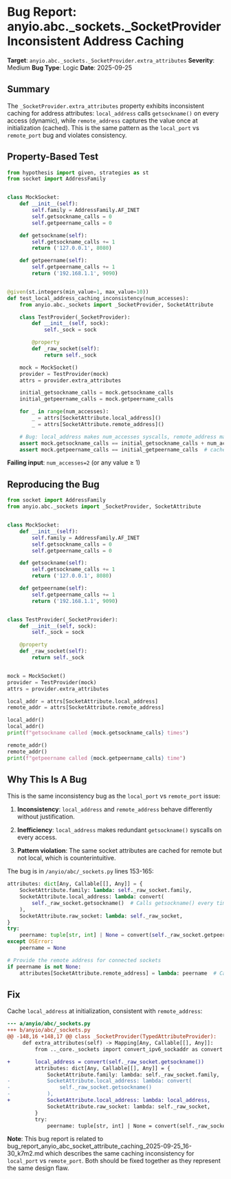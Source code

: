 # Bug Report: anyio.abc._sockets._SocketProvider Inconsistent Address Caching

**Target**: `anyio.abc._sockets._SocketProvider.extra_attributes`
**Severity**: Medium
**Bug Type**: Logic
**Date**: 2025-09-25

## Summary

The `_SocketProvider.extra_attributes` property exhibits inconsistent caching for address attributes: `local_address` calls `getsockname()` on every access (dynamic), while `remote_address` captures the value once at initialization (cached). This is the same pattern as the `local_port` vs `remote_port` bug and violates consistency.

## Property-Based Test

```python
from hypothesis import given, strategies as st
from socket import AddressFamily


class MockSocket:
    def __init__(self):
        self.family = AddressFamily.AF_INET
        self.getsockname_calls = 0
        self.getpeername_calls = 0

    def getsockname(self):
        self.getsockname_calls += 1
        return ('127.0.0.1', 8080)

    def getpeername(self):
        self.getpeername_calls += 1
        return ('192.168.1.1', 9090)


@given(st.integers(min_value=1, max_value=10))
def test_local_address_caching_inconsistency(num_accesses):
    from anyio.abc._sockets import _SocketProvider, SocketAttribute

    class TestProvider(_SocketProvider):
        def __init__(self, sock):
            self._sock = sock

        @property
        def _raw_socket(self):
            return self._sock

    mock = MockSocket()
    provider = TestProvider(mock)
    attrs = provider.extra_attributes

    initial_getsockname_calls = mock.getsockname_calls
    initial_getpeername_calls = mock.getpeername_calls

    for _ in range(num_accesses):
        _ = attrs[SocketAttribute.local_address]()
        _ = attrs[SocketAttribute.remote_address]()

    # Bug: local_address makes num_accesses syscalls, remote_address makes 0
    assert mock.getsockname_calls == initial_getsockname_calls + num_accesses
    assert mock.getpeername_calls == initial_getpeername_calls  # cached!
```

**Failing input**: `num_accesses=2` (or any value ≥ 1)

## Reproducing the Bug

```python
from socket import AddressFamily
from anyio.abc._sockets import _SocketProvider, SocketAttribute


class MockSocket:
    def __init__(self):
        self.family = AddressFamily.AF_INET
        self.getsockname_calls = 0
        self.getpeername_calls = 0

    def getsockname(self):
        self.getsockname_calls += 1
        return ('127.0.0.1', 8080)

    def getpeername(self):
        self.getpeername_calls += 1
        return ('192.168.1.1', 9090)


class TestProvider(_SocketProvider):
    def __init__(self, sock):
        self._sock = sock

    @property
    def _raw_socket(self):
        return self._sock


mock = MockSocket()
provider = TestProvider(mock)
attrs = provider.extra_attributes

local_addr = attrs[SocketAttribute.local_address]
remote_addr = attrs[SocketAttribute.remote_address]

local_addr()
local_addr()
print(f"getsockname called {mock.getsockname_calls} times")

remote_addr()
remote_addr()
print(f"getpeername called {mock.getpeername_calls} time")
```

## Why This Is A Bug

This is the same inconsistency bug as the `local_port` vs `remote_port` issue:

1. **Inconsistency**: `local_address` and `remote_address` behave differently without justification.

2. **Inefficiency**: `local_address` makes redundant `getsockname()` syscalls on every access.

3. **Pattern violation**: The same socket attributes are cached for remote but not local, which is counterintuitive.

The bug is in `/anyio/abc/_sockets.py` lines 153-165:

```python
attributes: dict[Any, Callable[[], Any]] = {
    SocketAttribute.family: lambda: self._raw_socket.family,
    SocketAttribute.local_address: lambda: convert(
        self._raw_socket.getsockname()  # Calls getsockname() every time
    ),
    SocketAttribute.raw_socket: lambda: self._raw_socket,
}
try:
    peername: tuple[str, int] | None = convert(self._raw_socket.getpeername())
except OSError:
    peername = None

# Provide the remote address for connected sockets
if peername is not None:
    attributes[SocketAttribute.remote_address] = lambda: peername  # Cached value
```

## Fix

Cache `local_address` at initialization, consistent with `remote_address`:

```diff
--- a/anyio/abc/_sockets.py
+++ b/anyio/abc/_sockets.py
@@ -148,16 +148,17 @@ class _SocketProvider(TypedAttributeProvider):
     def extra_attributes(self) -> Mapping[Any, Callable[[], Any]]:
         from .._core._sockets import convert_ipv6_sockaddr as convert

+        local_address = convert(self._raw_socket.getsockname())
         attributes: dict[Any, Callable[[], Any]] = {
             SocketAttribute.family: lambda: self._raw_socket.family,
-            SocketAttribute.local_address: lambda: convert(
-                self._raw_socket.getsockname()
-            ),
+            SocketAttribute.local_address: lambda: local_address,
             SocketAttribute.raw_socket: lambda: self._raw_socket,
         }
         try:
             peername: tuple[str, int] | None = convert(self._raw_socket.getpeername())
```

**Note**: This bug report is related to bug_report_anyio_abc_socket_attribute_caching_2025-09-25_16-30_k7m2.md which describes the same caching inconsistency for `local_port` vs `remote_port`. Both should be fixed together as they represent the same design flaw.